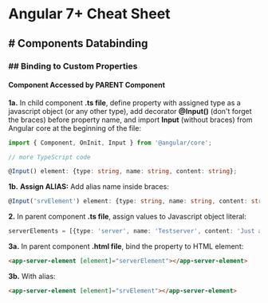 # Angular 7+ Cheat Sheet

## # Components Databinding
### ## Binding to Custom Properties
#### Component Accessed by PARENT Component
**1a.** In child component **.ts file**, define property with assigned type as a javascript object (or any other type), add decorator **@Input()** (don't forget the braces) before property name, and import **Input** (without braces) from Angular core at the beginning of the file:
```typescript
import { Component, OnInit, Input } from '@angular/core';

// more TypeScript code

@Input() element: {type: string, name: string, content: string};
```
**1b.** **Assign ALIAS:** Add alias name inside braces:
```typescript
@Input('srvElement') element: {type: string, name: string, content: string};
```
**2.** In parent component **.ts file**, assign values to Javascript object literal:
```typescript
serverElements = [{type: 'server', name: 'Testserver', content: 'Just a test'}];
```
**3a.** In parent component **.html file**, bind the property to HTML element:
```html
<app-server-element [element]="serverElement"></app-server-element>
```
**3b.** With alias:
```html
<app-server-element [element]="srvElement"></app-server-element>
```





